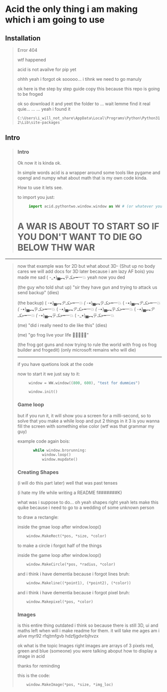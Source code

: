 # Acid the only thing i am making which i am going to use

## Installation
> Error 404
> 
> wtf happened
> 
> acid is not availve for pip yet
> 
> ohhh yeah i forgot ok sooooo... i tihnk we need to go manuly
>
> ok here is the step by step guide copy this because this repo is going to be froged
>
> ok so download it and yeet the folder to ... wait lemme find it real quie... ... ... yeah i found it
>
>`
>    C:\Users\i_will_not_share\AppData\Local\Programs\Python\Python312\Lib\site-packages
>`

## Intro

>   ### Intro
>
>   Ok now it is kinda ok.
>
>   In simple words acid is a wrapper around some tools like pygame and opengl and numpy what about math that is my own code kinda.
>
>   How to use it lets see.
>    
>   to import you just:
>
>```python
>      import acid.pythontwo.window.window as WW # (or whatever you like)
>```
>
># A WAR IS ABOUT TO START SO IF YOU DON'T WANT TO DIE GO BELOW THW WAR

-------

>   now that example was for 2D but what about 3D- (Shut up no body cares we will add docs for 3D later because i am lazy AF bois) you made me sad ( -_•)▄︻テحكـ━一💥 yeah now you ded
> 
>   (the guy who told shut up) "sir they have gun and trying to attack us send backup" (dies)
> 
>   (the backup) ( -_•)▄︻テحكـ━一💥 ( -_•)▄︻テحكـ━一💥 ( -_•)▄︻テحكـ━一💥 ( -_•)▄︻テحكـ━一💥 ( -_•)▄︻テحكـ━一💥 ( -_•)▄︻テحكـ━一💥 ( -_•)▄︻テحكـ━一💥 ( -_•)▄︻テحكـ━一💥 ( -_•)▄︻テحكـ━一💥
> 
>   (me) "did i really need to die like this" (dies)
> 
>   (me) "go frog live your life 🐸🐸🐸🐸🐸"
> 
>   (the frog got guns and now trying to rule the world with frog os frog builder and frogedit) (only microsoft remains who will die)
>
> ---
> 
>   if you have quetions look at the code
>
>   now to start it we just say to it:
>
> ``` python
>      window = WW.window((800, 600), "test for dummies")
>
>      window.init()
>```
>   ### Game loop
>
>   but if you run it, it will show you a screen for a milli-second,
>   so to solve that you make a while loop and put 2 things in it 3 is you wanna fill the screen with something else color (wtf was that grammar my guy)
>
>   example code again bois:
>```python
>        while window.brorunning:
>            window.loop()
>            window.mupdate()
>``` 
>   ### Creating Shapes
>
>   (i will do this part later) well that was past tenses
>
>   (i hate my life while writing a README f#######K)
>
>   what was i suppose to do... oh yeah shapes right yeah lets make this quike because i need to go to a wedding of some unknown person
>
>   to draw a rectangle:
> 
>   inside the gmae loop after window.loop()
> ``` python
>     window.MakeRect(*pos, *size, *color)
> ```
>   to make a circle i forgot half of the things
> 
>   inside the game loop after window.loop()
> ``` python
>     window.MakeCircle(*pos, *radius, *color)
>```
>   and i think i have dementia because i forgot lines bruh:
>``` python
>     window.Makeline((*point1), (*point2), (*color))
>```
>   and i think i have dementia because i forgot pixel bruh:
>``` python
>     window.Makepixel(*pos, *color)
>```
>   ### Images
>
>   is this entire thing outdated i think so because there is still 3D, ui and maths left when will i make readme for them. it will take me ages am i alive  myr92 rfqjtmfgvb hdzfjgdvrbjhvzx
>
>   ok what is the topic Images right images are arrays of 3 pixels red, green and blue (someone) you were talking aboput how to display a image in acid
>
>   thanks for reminding
>
>   this is the code:
>``` python
>     window.MakeImage(*pos, *size, *img_loc)
> ```
